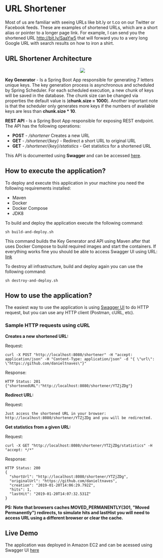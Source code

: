 # URL Shortener

Most of us are familiar with seeing URLs like bit.ly or t.co on our Twitter or Facebook feeds. These are examples of shortened URLs, which are a short alias or pointer to a longer page link. For example, I can send you the shortened URL http://bit.ly/SaaYw5 that will forward you to a very long Google URL with search results on how to iron a shirt.


## URL Shortener Architecture

<p align="center">
  <img src="https://user-images.githubusercontent.com/1865566/51440538-763bdd00-1caf-11e9-9d09-0b7a11e9e7e9.png">
</p>

**Key Generator** - Is a Spring Boot App responsible for generating 7 letters unique keys. The key generation process is asynchronous and scheduled by Spring Scheduler. For each scheduled execution, a new chunk of keys will be saved in the database. The chunk size can be changed via properties the default value is (**chunk.size = 1000**). Another important note is that the scheduler only generates more keys if the numbers of available keys are less than **chunk.size * 10**.

**REST API** - Is a Spring Boot App responsible for exposing REST endpoint. The API has the following operations:

* **POST** - */shortener* Creates a new URL
* **GET** - */shortener/{key}* - Redirect a short URL to original URL
* **GET** - */shortener/{key}/statistics* - Get statistics for a shortened URL

This API is documented using **Swagger** and can be accessed [here](http://localhost:8080/swagger-ui.html "http://localhost:8080/swagger-ui.html").

## How to execute the application? 

To deploy and execute this application in your machine you need the following requirements installed:

* Maven
* Docker
* Docker Compose
* JDK8

To build and deploy the application execute the following command:

~~~~
sh build-and-deploy.sh
~~~~

This command builds the Key Generator and API using Maven after that uses Docker Compose to build required images and start the containers. If everything works fine you should be able to access Swagger UI using URL: [link](http://localhost:8080/swagger-ui.html "http://localhost:8080/swagger-ui.html")

To destroy all infrastructure, build and deploy again you can use the following command: 

~~~~
sh destroy-and-deploy.sh
~~~~

## How to use the application? 

The easiest way to use the application is using [Swagger UI](http://localhost:8080/swagger-ui.html "http://localhost:8080/swagger-ui.html")
 to do HTTP request, but you can use any HTTP client (Postman, cURL, etc).
 
 ### Sample HTTP requests using cURL
 
**Creates a new shortened URL:**

Request:
~~~~
curl -X POST "http://localhost:8080/shortener" -H "accept: application/json" -H "Content-Type: application/json" -d "{ \"url\": \"https://github.com/danieltnaves\"}"
~~~~

Response:
~~~~
HTTP Status: 201
{"shortenedURL":"http://localhost:8080/shortener/YTZjZDg"}
~~~~

**Redirect URL:**

Request:
~~~~
Just access the shortened URL in your browser: http://localhost:8080/shortener/YTZjZDg and you will be redirected.
~~~~

**Get statistics from a given URL:**

Request:
~~~~
curl -X GET "http://localhost:8080/shortener/YTZjZDg/statistics" -H "accept: */*"
~~~~

Response:
~~~~
HTTP Status: 200
{
  "shortUrl": "http://localhost:8080/shortener/YTZjZDg",
  "originalUrl": "https://github.com/danieltnaves",
  "creation": "2019-01-20T14:06:29.792Z",
  "hits": 1,
  "lastHit": "2019-01-20T14:07:32.531Z"
}
~~~~

**PS: Note that browsers caches MOVED_PERMANENTLY(301, "Moved Permanently") redirects, to simulate hits and lastHist you will need to access URL using a different browser or clear the cache.** 

## Live Demo

The application was deployed in Amazon EC2 and can be acessed using Swagger UI [here](http://ec2-107-23-86-74.compute-1.amazonaws.com:8080/swagger-ui.html "http://ec2-107-23-86-74.compute-1.amazonaws.com:8080/swagger-ui.html")








